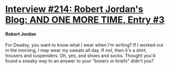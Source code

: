 # [Interview #214: Robert Jordan's Blog: AND ONE MORE TIME, Entry #3](https://www.theoryland.com/intvmain.php?i=214#3)

#### Robert Jordan

For Deadsy, you want to know what I wear when I'm writing? If I worked out in the morning, I may wear my sweats all day. If not, then it's a shirt, trousers and suspenders. Oh, yes, and shoes and socks. Thought you'd found a sneaky way to an answer to your "boxers or briefs" didn't you?

